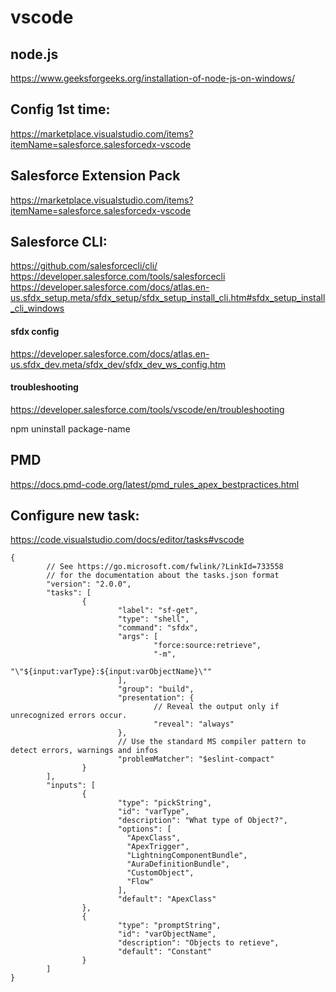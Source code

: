 # vscode

## node.js
https://www.geeksforgeeks.org/installation-of-node-js-on-windows/

## Config 1st time:
https://marketplace.visualstudio.com/items?itemName=salesforce.salesforcedx-vscode

## Salesforce Extension Pack
https://marketplace.visualstudio.com/items?itemName=salesforce.salesforcedx-vscode

## Salesforce CLI:
https://github.com/salesforcecli/cli/
https://developer.salesforce.com/tools/salesforcecli
https://developer.salesforce.com/docs/atlas.en-us.sfdx_setup.meta/sfdx_setup/sfdx_setup_install_cli.htm#sfdx_setup_install_cli_windows

#### sfdx config
https://developer.salesforce.com/docs/atlas.en-us.sfdx_dev.meta/sfdx_dev/sfdx_dev_ws_config.htm
#### troubleshooting
https://developer.salesforce.com/tools/vscode/en/troubleshooting

npm uninstall package-name

## PMD
https://docs.pmd-code.org/latest/pmd_rules_apex_bestpractices.html

## Configure new task:
https://code.visualstudio.com/docs/editor/tasks#vscode

```
{
        // See https://go.microsoft.com/fwlink/?LinkId=733558
        // for the documentation about the tasks.json format
        "version": "2.0.0",
        "tasks": [
                {
                        "label": "sf-get",
                        "type": "shell",
                        "command": "sfdx",
                        "args": [
                                "force:source:retrieve",
                                "-m",
                                "\"${input:varType}:${input:varObjectName}\""
                        ],
                        "group": "build",
                        "presentation": {
                                // Reveal the output only if unrecognized errors occur.
                                "reveal": "always"
                        },
                        // Use the standard MS compiler pattern to detect errors, warnings and infos
                        "problemMatcher": "$eslint-compact"
                }
        ],
        "inputs": [
                {
                        "type": "pickString",
                        "id": "varType",
                        "description": "What type of Object?",
                        "options": [
                          "ApexClass",
                          "ApexTrigger",
                          "LightningComponentBundle",
                          "AuraDefinitionBundle",
                          "CustomObject",
                          "Flow"
                        ],
                        "default": "ApexClass"
                },
                {
                        "type": "promptString",
                        "id": "varObjectName",
                        "description": "Objects to retieve",
                        "default": "Constant"
                }
        ]
}

```
